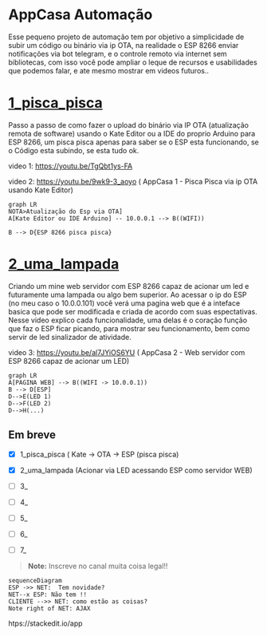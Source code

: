 #  AppCasa Automação
Esse pequeno projeto de automação tem por objetivo a simplicidade de subir um código ou binário via ip OTA, na realidade o ESP 8266 enviar notificações via bot telegram, e o controle remoto via internet sem bibliotecas, com isso você pode ampliar o leque de recursos e usabilidades que podemos falar, e ate mesmo mostrar em videos futuros..

# [1_pisca_pisca](https://github.com/Condiolov/AppCasa/tree/main/1_pisca_pisca "1_pisca_pisca")

Passo a passo de como fazer o upload do binário via IP OTA (atualização remota de software) usando o Kate Editor ou a IDE do proprio Arduino para ESP 8266, um pisca pisca apenas para saber se o ESP esta funcionando, se o Código esta subindo, se esta tudo ok.

video 1: https://youtu.be/TgQbt1ys-FA

video 2: https://youtu.be/9wk9-3_aoyo ( AppCasa 1 - Pisca Pisca via ip OTA usando Kate Editor)

```mermaid
graph LR
NOTA>Atualização do Esp via OTA]
A[Kate Editor ou IDE Arduino] -- 10.0.0.1 --> B((WIFI))

B --> D{ESP 8266 pisca pisca}

```

# [2_uma_lampada](https://github.com/Condiolov/AppCasa/tree/main/2_uma_lampada "2_uma_lampada")

Criando um mine web servidor com ESP 8266 capaz de acionar um led e futuramente uma lampada ou algo bem superior. Ao acessar o ip do ESP (no meu caso o 10.0.0.101) você verá uma pagina web que é a inteface basica que pode ser modificada e criada de acordo com suas espectativas. Nesse video explico cada funcionalidade, uma delas é o coração função que faz o ESP ficar picando, para mostrar seu funcionamento, bem como servir de led sinalizador de atividade.

video 3: https://youtu.be/al7JYiOS6YU ( AppCasa 2 - Web servidor com ESP 8266 capaz de acionar um LED)


```mermaid
graph LR
A[PAGINA WEB] --> B((WIFI -> 10.0.0.1))
B --> D[ESP]
D-->E(LED 1)
D-->F(LED 2)
D-->H(...)
```

## Em breve

 - [x] 1_pisca_pisca ( Kate -> OTA -> ESP (pisca pisca)
 - [x] 2_uma_lampada (Acionar via LED acessando ESP como servidor WEB)
 - [ ] 3_
 - [ ] 4_
 - [ ] 5_
 - [ ] 6_
 - [ ] 7_


> **Note:** Inscreve no canal muita coisa legal!!




```mermaid
sequenceDiagram
ESP ->> NET:  Tem novidade?
NET--x ESP: Não tem !!
CLIENTE -->> NET: como estão as coisas?
Note right of NET: AJAX

```

htps://stackedit.io/app
